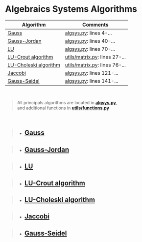# Algebraics Systems Algorithms


| Algorithm                           | Comments                                         |
|-------------------------------------|--------------------------------------------------|
| [Gauss](algsys.py)                  | [algsys.py](algsys.py): lines 4-...              |
| [Gauss-Jordan](algsys.py)           | [algsys.py](algsys.py): lines 40-...             |
| [LU](algsys.py)                     | [algsys.py](algsys.py): lines 70-...             |
| [LU-Crout algorithm](algsys.py)     | [utils/matrix.py](utils/matrix.py): lines 27-... |
| [LU-Choleski algorithm](algsys.py)  | [utils/matrix.py](utils/matrix.py): lines 76-... |
| [Jaccobi](algsys.py)                | [algsys.py](algsys.py): lines 121-...            |
| [Gauss-Seidel](algsys.py)           | [algsys.py](algsys.py): lines 141-...            |

<br>

> All principals algorithms are located in **[algsys.py](algsys.py)**, <br>
> and additional functions in **[utils/functions.py](utils/functions.py)**

<br />

> * ## [Gauss](algsys.py)

> * ## [Gauss-Jordan](algsys.py)

> * ## [LU](algsys.py)

> * ## [LU-Crout algorithm](algsys.py)

> * ## [LU-Choleski algorithm](algsys.py)

> * ## [Jaccobi](algsys.py)

> * ## [Gauss-Seidel](algsys.py)
